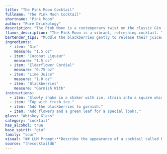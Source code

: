 ```yaml
---
title: "The Pink Moon Cocktail"
fullname: "The Pink Moon Cocktail"
shortname: "Pink Moon"
author: "Pure Drinkology"
description: "The Pink Moon is a contemporary twist on the classic Gin Sour family.  Drawing inspiration from the floral and fruity notes of the Gin Sour, it incorporates modern flavors like coconut and elderflower, resulting in a light and refreshing cocktail perfect for warm weather sipping. "
flavor_description: "The Pink Moon is a vibrant, refreshing cocktail. The gin provides a crisp, juniper-forward base, while the coconut liqueur adds a touch of tropical sweetness. Elderflower cordial contributes floral notes and a delicate sweetness, balanced by the tartness of lime juice. Blackberries offer a juicy, slightly tart counterpoint, creating a complex and delightful flavor profile. "
bartender_tips: "Muddle the blackberries gently to release their juices, but avoid crushing the seeds. Use a good quality gin for a brighter flavor.  Chill all ingredients beforehand for a perfectly refreshing cocktail. Shake well with ice to ensure proper dilution and a silky texture. Garnish with a blackberry and a lime wheel."
ingredients:
  - item: "Gin"
    measure: "1.5 oz"
  - item: "Coconut Liqueur"
    measure: "1.5 oz"
  - item: "Elderflower Cordial"
    measure: "0.75 oz"
  - item: "Lime Juice"
    measure: "1.0 oz"
  - item: "Blackberries"
    measure: "Garnish With"
instructions:
  - item: "Slowly shake in a shaker with ice, strain into a square whiskey glass."
  - item: "Top with fresh ice."
  - item: "Add the blackberries to garnish."
  - item: "Add flowers and a green leaf for a special look!."
glass: "Whiskey Glass"
category: "cocktail"
has_alcohol: true
base_spirit: "gin"
family: "sour"
visual: "## LLM Prompt:**Describe the appearance of a cocktail called Pink Moon using the following ingredients:*** Gin (clear, slightly oily)* Coconut Liqueur (creamy white)* Elderflower Cordial (pale yellow, slightly viscous)* Lime Juice (clear, slightly tart)* Blackberries (deep purple/black, slightly bruised)**The drink should have a vibrant pink hue.  Focus on the following elements:*** **Color:** Describe the overall color of the drink, including its intensity and any variations or gradients.* **Texture:**  Is the drink clear, cloudy, or layered?  What about the presence of bubbles or foam? * **Garnish:** Describe any garnishes used, including color, texture, and shape. Consider whether they float or sink.* **Overall Impression:** What is the overall feeling or mood evoked by the drink's appearance? Is it elegant, playful, refreshing, or inviting? **Example response:**The Pink Moon shimmers like a sunset in a glass. Its vibrant, almost fuchsia pink hue is punctuated by tiny bubbles rising from the depths, creating a soft, effervescent texture. A single blackberry, its dark skin glistening with dew, rests on the rim, adding a touch of rustic charm. The overall impression is one of playful elegance, a sophisticated yet whimsical cocktail perfect for a summer evening. "
source: "thecocktaildb"
---
```



